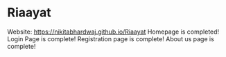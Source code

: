 # Riaayat
Website: https://nikitabhardwaj.github.io/Riaayat
Homepage is completed!
Login Page is complete!
Registration page is complete!
About us page is complete!
